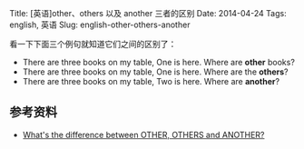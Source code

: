 Title: [英语]other、others 以及 another 三者的区别
Date: 2014-04-24
Tags: english, 英语
Slug: english-other-others-another

看一下下面三个例句就知道它们之间的区别了：

* There are three books on my table, One is here. Where are **other** books?
* There are three books on my table, One is here. Where are the **others**?
* There are three books on my table, Two is here. Where are **another**?


## 参考资料

* [What's the difference between OTHER, OTHERS and ANOTHER?](http://english4youonline.blogspot.jp/2011/03/whats-difference-between-other-others.html)